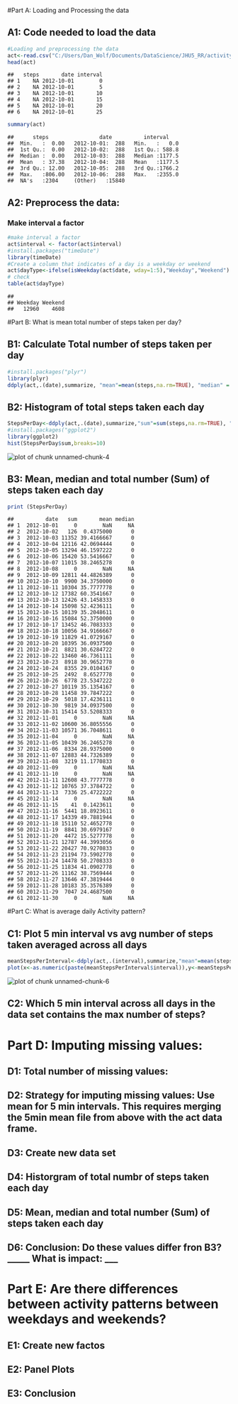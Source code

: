 #Part A: Loading and Processing the data

## A1: Code needed to load the data


```r
#Loading and preprocessing the data
act<-read.csv("C:/Users/Dan_Wolf/Documents/DataScience/JHU5_RR/activity.csv",na.strings="NA")
head(act)
```

```
##   steps       date interval
## 1    NA 2012-10-01        0
## 2    NA 2012-10-01        5
## 3    NA 2012-10-01       10
## 4    NA 2012-10-01       15
## 5    NA 2012-10-01       20
## 6    NA 2012-10-01       25
```

```r
summary(act)
```

```
##      steps                date          interval     
##  Min.   :  0.00   2012-10-01:  288   Min.   :   0.0  
##  1st Qu.:  0.00   2012-10-02:  288   1st Qu.: 588.8  
##  Median :  0.00   2012-10-03:  288   Median :1177.5  
##  Mean   : 37.38   2012-10-04:  288   Mean   :1177.5  
##  3rd Qu.: 12.00   2012-10-05:  288   3rd Qu.:1766.2  
##  Max.   :806.00   2012-10-06:  288   Max.   :2355.0  
##  NA's   :2304     (Other)   :15840
```
## A2: Preprocess the data: 
###     Make interval a factor

```r
#make interval a factor
act$interval <- factor(act$interval)
#install.packages("timeDate")
library(timeDate)
#Create a column that indicates of a day is a weekday or weekend
act$dayType<-ifelse(isWeekday(act$date, wday=1:5),"Weekday","Weekend")
# check 
table(act$dayType)
```

```
## 
## Weekday Weekend 
##   12960    4608
```

#Part B: What is mean total number of steps taken per day?


## B1: Calculate Total number of steps taken per day 


```r
#install.packages("plyr")
library(plyr)
ddply(act,.(date),summarize, "mean"=mean(steps,na.rm=TRUE), "median" = median(steps,na.rm=TRUE),"sum"=sum(steps,na.rm=TRUE))
```

## B2: Histogram of total steps taken each day


```r
StepsPerDay<-ddply(act,.(date),summarize,"sum"=sum(steps,na.rm=TRUE), "mean"=mean(steps,na.rm=TRUE), "median" = median(steps,na.rm=TRUE))
#install.packages("ggplot2")
library(ggplot2)
hist(StepsPerDay$sum,breaks=10)
```

![plot of chunk unnamed-chunk-4](figure/unnamed-chunk-4-1.png) 

## B3: Mean, median and total number (Sum) of steps taken each day

```r
print (StepsPerDay)
```

```
##          date   sum       mean median
## 1  2012-10-01     0        NaN     NA
## 2  2012-10-02   126  0.4375000      0
## 3  2012-10-03 11352 39.4166667      0
## 4  2012-10-04 12116 42.0694444      0
## 5  2012-10-05 13294 46.1597222      0
## 6  2012-10-06 15420 53.5416667      0
## 7  2012-10-07 11015 38.2465278      0
## 8  2012-10-08     0        NaN     NA
## 9  2012-10-09 12811 44.4826389      0
## 10 2012-10-10  9900 34.3750000      0
## 11 2012-10-11 10304 35.7777778      0
## 12 2012-10-12 17382 60.3541667      0
## 13 2012-10-13 12426 43.1458333      0
## 14 2012-10-14 15098 52.4236111      0
## 15 2012-10-15 10139 35.2048611      0
## 16 2012-10-16 15084 52.3750000      0
## 17 2012-10-17 13452 46.7083333      0
## 18 2012-10-18 10056 34.9166667      0
## 19 2012-10-19 11829 41.0729167      0
## 20 2012-10-20 10395 36.0937500      0
## 21 2012-10-21  8821 30.6284722      0
## 22 2012-10-22 13460 46.7361111      0
## 23 2012-10-23  8918 30.9652778      0
## 24 2012-10-24  8355 29.0104167      0
## 25 2012-10-25  2492  8.6527778      0
## 26 2012-10-26  6778 23.5347222      0
## 27 2012-10-27 10119 35.1354167      0
## 28 2012-10-28 11458 39.7847222      0
## 29 2012-10-29  5018 17.4236111      0
## 30 2012-10-30  9819 34.0937500      0
## 31 2012-10-31 15414 53.5208333      0
## 32 2012-11-01     0        NaN     NA
## 33 2012-11-02 10600 36.8055556      0
## 34 2012-11-03 10571 36.7048611      0
## 35 2012-11-04     0        NaN     NA
## 36 2012-11-05 10439 36.2465278      0
## 37 2012-11-06  8334 28.9375000      0
## 38 2012-11-07 12883 44.7326389      0
## 39 2012-11-08  3219 11.1770833      0
## 40 2012-11-09     0        NaN     NA
## 41 2012-11-10     0        NaN     NA
## 42 2012-11-11 12608 43.7777778      0
## 43 2012-11-12 10765 37.3784722      0
## 44 2012-11-13  7336 25.4722222      0
## 45 2012-11-14     0        NaN     NA
## 46 2012-11-15    41  0.1423611      0
## 47 2012-11-16  5441 18.8923611      0
## 48 2012-11-17 14339 49.7881944      0
## 49 2012-11-18 15110 52.4652778      0
## 50 2012-11-19  8841 30.6979167      0
## 51 2012-11-20  4472 15.5277778      0
## 52 2012-11-21 12787 44.3993056      0
## 53 2012-11-22 20427 70.9270833      0
## 54 2012-11-23 21194 73.5902778      0
## 55 2012-11-24 14478 50.2708333      0
## 56 2012-11-25 11834 41.0902778      0
## 57 2012-11-26 11162 38.7569444      0
## 58 2012-11-27 13646 47.3819444      0
## 59 2012-11-28 10183 35.3576389      0
## 60 2012-11-29  7047 24.4687500      0
## 61 2012-11-30     0        NaN     NA
```



#Part C: What is average daily Activity pattern? 

## C1: Plot 5 min interval vs avg number of steps taken averaged across all days



```r
meanStepsPerInterval<-ddply(act,.(interval),summarize,"mean"=mean(steps,na.rm=TRUE))
plot(x<-as.numeric(paste(meanStepsPerInterval$interval)),y<-meanStepsPerInterval$mean,type="l")
```

![plot of chunk unnamed-chunk-6](figure/unnamed-chunk-6-1.png) 


## C2: Which 5 min interval across all days in the data set contains the max number of steps? 


# Part D: Imputing missing values: 

## D1: Total number of missing values:

## D2: Strategy for imputing missing values: Use mean for 5 min intervals.  This requires merging the 5min mean file from above with the act data frame. 

## D3: Create new data set

## D4: Historgram of total numbr of steps taken each day

## D5: Mean, median and total number (Sum) of steps taken each day

## D6: Conclusion: Do these values differ fron B3? _____  What is impact: ___


# Part E: Are there differences between activity patterns between weekdays and weekends? 

## E1: Create new factos 

## E2: Panel Plots

## E3: Conclusion
